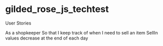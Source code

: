 # gilded_rose_js_techtest

User Stories

As a shopkeeper
So that I keep track of when I need to sell an item
SellIn values decrease at the end of each day
